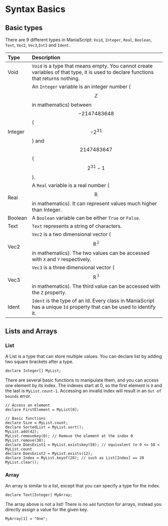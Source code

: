 # Syntax Basics

## Basic types

There are 9 different types in ManiaScript: `Void`, `Integer`, `Real`, `Boolean`, `Text`, `Vec2`, `Vec3`,`Int3` and `Ident`.

| Type | Description |
| :--- | :--- |
| Void | `Void` is a type that means empty. You cannot create variables of that type, it is used to declare functions that returns nothing. |
| Integer | An `Integer` variable is an integer number \($$\mathbb{Z}$$ in mathematics\) between $$-2147483648$$ \($$-2^{31}$$\) and $$2147483647$$\($$2^{31}-1$$\). |
| Real | A `Real` variable is a real number \($$\mathbb{R}$$ in mathematics\). It can represent values much higher than Integer. |
| Boolean | A `Boolean` variable can be either `True` or `False`. |
| Text | `Text` represents a string of characters. |
| Vec2 | `Vec2` is a two dimensional vector \($$\mathbb{R^2}$$ in mathematics\). The two values can be accessed with `X` and `Y` respectively. |
| Vec3 | `Vec3` is a three dimensional vector \($$\mathbb{R^3}$$ in mathematics\). The third value can be accessed with the `Z` property. |
| Ident | `Ident` is the type of an Id. Every class in ManiaScript has a unique `Id` property that can be used to identify it. |

## Lists and Arrays

### List

A List is a type that can store multiple values. You can declare list by adding two square brackets after a type.

```maniascript
declare Integer[] MyList;
```

There are several basic functions to manipulate them, and you can access one element by its index. The indexes start at 0, so the first element is `0` and the last is `MyList.count-1`. Accessing an invalid index will result in an `Out of bounds` error.

```maniascript
// Access an element
declare FirstElement = MyList[0];

// Basic functions
declare Size = MyList.count;
declare SortedList = MyList.sort();
MyList.add(42);
MyList.removekey(0); // Remove the element at the index 0
MyList.remove(38);
declare DoesExist1 = MyList.existskey(58); // equivalent to 0 <= 58 <  MyList.count
declare DoesExist2 = MyList.exists(12);
declare Index = MyList.keyof(28); // such as List[Index] == 28
MyList.clear();
```

### Array

An array is similar to a list, except that you can specify a type for the index.

```maniascript
declare Text[Integer] MyArray;
```

The array above is not a list! There is no `add` function for arrays, instead you directly assign a value for the given key.

```maniascript
MyArray[1] = "One";
```



